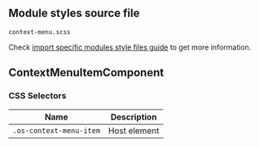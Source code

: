 ## Module styles source file

`context-menu.scss`

Check [import specific modules style files guide](https://ngx-os.io/guides/import-specific-modules-style-files)
to get more information.

## ContextMenuItemComponent

### CSS Selectors
| Name                     | Description                       |
| ------------------------ | --------------------------------- |
| `.os-context-menu-item`  | Host element                      |
